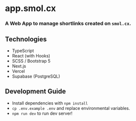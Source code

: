 # app.smol.cx

### A Web App to manage shortlinks created on `smol.cx`.

## Technologies

- TypeScript
- React (with Hooks)
- SCSS / Bootstrap 5
- Next.js
- Vercel
- Supabase (PostgreSQL)

## Development Guide

- Install dependencies with `npm install`
- `cp .env.example .env` and replace environmental variables.
- `npm run dev` to run dev server!
